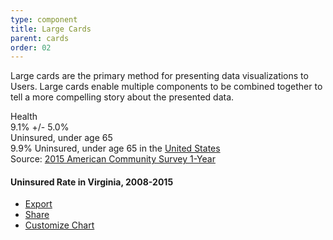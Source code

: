 ```yaml
---
type: component
title: Large Cards
parent: cards
order: 02
---
```

<p>
  Large cards are the primary method for presenting data visualizations to
  Users. Large cards enable multiple components to be combined together to tell
  a more compelling story about the presented data.
</p>
<div class="card-examples">
  <div class="dds-card">
    <div class="dds-card-content">
      <div class="usa-width-one-third">
        <div class="dds-card-title">
          Health
        </div>
        <div class="dds-stat dds-stat-large">
          <div class="dds-stat-figure">
            9.1%
            <span class="dds-margin-of-error">
              +/- 5.0%
            </span>
          </div>
          <div class="dds-stat-heading">
            Uninsured, under age 65
          </div>
        </div>
        <div class="dds-stat">
          <span class="dds-stat-figure">9.9%</span>
          Uninsured, under age 65 in the
          <a href="#">United States</a>
        </div>
        <div class="dds-stat-source">
          Source: <a href="#">2015 American Community Survey 1-Year</a>
        </div>
      </div>
      <div class="usa-width-two-thirds">
        <h4 class="dds-graph-title">Uninsured Rate in Virginia, 2008-2015</h4>
        <div class="dds-chart dds-line-graph" id="dds-line-graph"></div>
      </div>
    </div>
    <div class="dds-card-actions">
      <ul class="usa-unstyled-list">
        <li><a href="">Export</a></li>
        <li><a href="">Share</a></li>
        <li><a href="">Customize Chart</a></li>
      </ul>
    </div>
  </div>
</div>